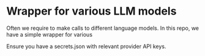 # Wrapper for various LLM models
Often we require to make calls to different language models. In this repo, we have a simple wrapper for various 

Ensure you have a secrets.json with relevant provider API keys. 
